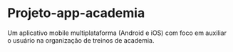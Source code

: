 # Projeto-app-academia
Um aplicativo mobile multiplataforma (Android e iOS) com foco em auxiliar o usuário na organização de treinos de academia.
